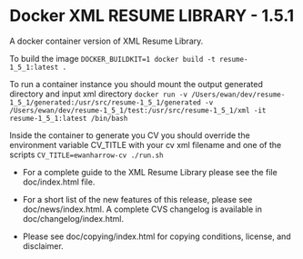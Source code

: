 # Docker XML RESUME LIBRARY - 1.5.1

A docker container version of XML Resume Library.

To build the image `DOCKER_BUILDKIT=1 docker build -t resume-1_5_1:latest .`

To run a container instance you should mount the output generated directory and input xml directory
`docker run -v /Users/ewan/dev/resume-1_5_1/generated:/usr/src/resume-1_5_1/generated -v /Users/ewan/dev/resume-1_5_1/test:/usr/src/resume-1_5_1/xml -it resume-1_5_1:latest /bin/bash`

Inside the container to generate you CV you should override the environment variable CV_TITLE with your cv xml filename and one of the scripts
`CV_TITLE=ewanharrow-cv ./run.sh`

* For a complete guide to the XML Resume Library please see the
file doc/index.html file.

* For a short list of the new features of this release, please see
doc/news/index.html.  A complete CVS changelog is available in
doc/changelog/index.html.

* Please see doc/copying/index.html for copying conditions, license, and
disclaimer.
